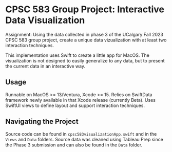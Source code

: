# CPSC 583 Group Project: Interactive Data Visualization

Assignment: Using the data collected in phase 3 of the UCalgary Fall 2023 CPSC 583 group project, create a unique data vizualization with at least two interaction techniques. 

This implementation uses Swift to create a little app for MacOS. The visualization is not designed to easily generalize to any data, but to present the current data in an interactive way. 

## Usage

Runnable on MacOS >= 13/Ventura, Xcode >= 15. Relies on SwiftData framework newly available in that Xcode release (currently Beta). Uses SwiftUI views to define layout and support interaction techniques. 

## Navigating the Project

Source code can be found in `cpsc583visualizationApp.swift` and in the `Views` and `Data` folders. Source data was cleaned using Tableau Prep since the Phase 3 submission and can also be found in the `Data` folder. 
